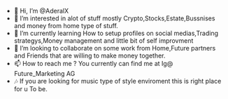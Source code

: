 - 👋 Hi, I’m @AderalX
- 👀 I’m interested in alot of stuff mostly Crypto,Stocks,Estate,Bussnises and money from home type of stuff.
- 🌱 I’m currently learning How to setup profiles on social medias,Trading strategys,Money management and little bit of self improvment
- 💞️ I’m looking to collaborate on some work from Home,Future partners and Friends that are willing to make money together.
- 📫 How to reach me ? You currently can find me at Ig@ Future_Marketing AG
- 🎶 If you are looking for music type of style enviroment this is right place for u To be.
<!---
AderalX/AderalX is a ✨ special ✨ repository because its `README.md` (this file) appears on your GitHub profile.
You can click the Preview link to take a look at your changes.
--->
